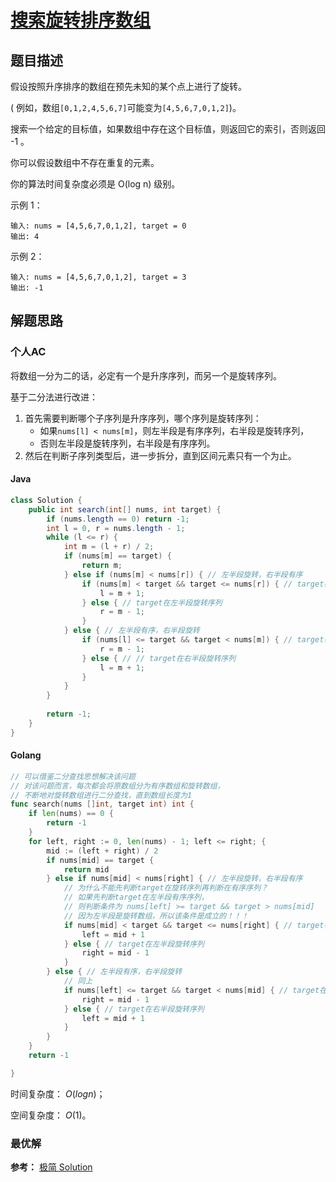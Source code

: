 # [搜索旋转排序数组](https://leetcode-cn.com/problems/search-in-rotated-sorted-array/)

## 题目描述

假设按照升序排序的数组在预先未知的某个点上进行了旋转。

( 例如，数组`[0,1,2,4,5,6,7]`可能变为`[4,5,6,7,0,1,2]`)。

搜索一个给定的目标值，如果数组中存在这个目标值，则返回它的索引，否则返回 -1 。

你可以假设数组中不存在重复的元素。

你的算法时间复杂度必须是 O(log n) 级别。

示例 1：

```
输入: nums = [4,5,6,7,0,1,2], target = 0
输出: 4
```

示例 2：

```
输入: nums = [4,5,6,7,0,1,2], target = 3
输出: -1
```

## 解题思路

### 个人AC

将数组一分为二的话，必定有一个是升序序列，而另一个是旋转序列。

基于二分法进行改进：

1. 首先需要判断哪个子序列是升序序列，哪个序列是旋转序列：
   - 如果`nums[l] < nums[m]`，则左半段是有序序列，右半段是旋转序列，
   - 否则左半段是旋转序列，右半段是有序序列。
2. 然后在判断子序列类型后，进一步拆分，直到区间元素只有一个为止。

#### Java

```java
class Solution {
    public int search(int[] nums, int target) {
        if (nums.length == 0) return -1;
        int l = 0, r = nums.length - 1;
        while (l <= r) {
            int m = (l + r) / 2;
            if (nums[m] == target) {
                return m;
            } else if (nums[m] < nums[r]) { // 左半段旋转，右半段有序
                if (nums[m] < target && target <= nums[r]) { // target在右半段有序序列
                    l = m + 1;
                } else { // target在左半段旋转序列
                    r = m - 1;
                }
            } else { // 左半段有序，右半段旋转
                if (nums[l] <= target && target < nums[m]) { // target在左半段有序序列
                    r = m - 1;
                } else { // // target在右半段旋转序列
                    l = m + 1;
                }
            }
        }
        
        return -1;
    }
}
```

#### Golang

```go
// 可以借鉴二分查找思想解决该问题
// 对该问题而言，每次都会将原数组分为有序数组和旋转数组，
// 不断地对旋转数组进行二分查找，直到数组长度为1
func search(nums []int, target int) int {
    if len(nums) == 0 {
        return -1
    }
    for left, right := 0, len(nums) - 1; left <= right; {
        mid := (left + right) / 2
        if nums[mid] == target {
            return mid
        } else if nums[mid] < nums[right] { // 左半段旋转，右半段有序
            // 为什么不能先判断target在旋转序列再判断在有序序列？
            // 如果先判断target在左半段有序序列，
            // 则判断条件为 nums[left] >= target && target > nums[mid]
            // 因为左半段是旋转数组，所以该条件是成立的！！！
            if nums[mid] < target && target <= nums[right] { // target在右半段有序序列
                left = mid + 1
            } else { // target在左半段旋转序列
                right = mid - 1
            }
        } else { // 左半段有序，右半段旋转
            // 同上
            if nums[left] <= target && target < nums[mid] { // target在左半段有序序列
                right = mid - 1
            } else { // target在右半段旋转序列
                left = mid + 1
            }
        }
    }
    return -1

}
```

时间复杂度： $O(log n)$；

空间复杂度： $O(1)$。

### 最优解

**参考：** [极简 Solution](https://leetcode-cn.com/problems/search-in-rotated-sorted-array/solution/ji-jian-solution-by-lukelee/)